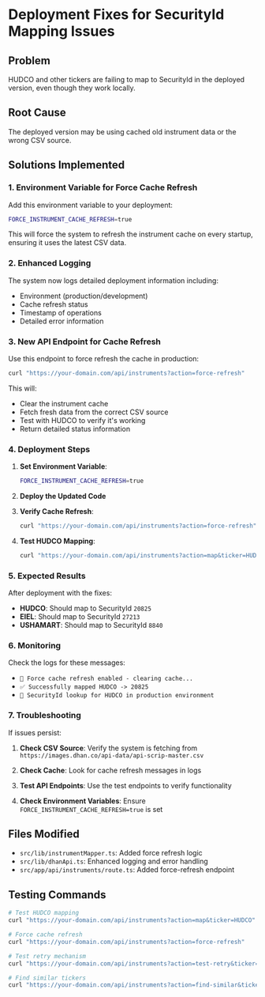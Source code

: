 # Deployment Fixes for SecurityId Mapping Issues

## Problem
HUDCO and other tickers are failing to map to SecurityId in the deployed version, even though they work locally.

## Root Cause
The deployed version may be using cached old instrument data or the wrong CSV source.

## Solutions Implemented

### 1. Environment Variable for Force Cache Refresh
Add this environment variable to your deployment:

```bash
FORCE_INSTRUMENT_CACHE_REFRESH=true
```

This will force the system to refresh the instrument cache on every startup, ensuring it uses the latest CSV data.

### 2. Enhanced Logging
The system now logs detailed deployment information including:
- Environment (production/development)
- Cache refresh status
- Timestamp of operations
- Detailed error information

### 3. New API Endpoint for Cache Refresh
Use this endpoint to force refresh the cache in production:

```bash
curl "https://your-domain.com/api/instruments?action=force-refresh"
```

This will:
- Clear the instrument cache
- Fetch fresh data from the correct CSV source
- Test with HUDCO to verify it's working
- Return detailed status information

### 4. Deployment Steps

1. **Set Environment Variable**:
   ```bash
   FORCE_INSTRUMENT_CACHE_REFRESH=true
   ```

2. **Deploy the Updated Code**

3. **Verify Cache Refresh**:
   ```bash
   curl "https://your-domain.com/api/instruments?action=force-refresh"
   ```

4. **Test HUDCO Mapping**:
   ```bash
   curl "https://your-domain.com/api/instruments?action=map&ticker=HUDCO"
   ```

### 5. Expected Results

After deployment with the fixes:

- **HUDCO**: Should map to SecurityId `20825`
- **EIEL**: Should map to SecurityId `27213`
- **USHAMART**: Should map to SecurityId `8840`

### 6. Monitoring

Check the logs for these messages:
- `🔄 Force cache refresh enabled - clearing cache...`
- `✅ Successfully mapped HUDCO -> 20825`
- `🚀 SecurityId lookup for HUDCO in production environment`

### 7. Troubleshooting

If issues persist:

1. **Check CSV Source**: Verify the system is fetching from `https://images.dhan.co/api-data/api-scrip-master.csv`

2. **Check Cache**: Look for cache refresh messages in logs

3. **Test API Endpoints**: Use the test endpoints to verify functionality

4. **Check Environment Variables**: Ensure `FORCE_INSTRUMENT_CACHE_REFRESH=true` is set

## Files Modified

- `src/lib/instrumentMapper.ts`: Added force refresh logic
- `src/lib/dhanApi.ts`: Enhanced logging and error handling
- `src/app/api/instruments/route.ts`: Added force-refresh endpoint

## Testing Commands

```bash
# Test HUDCO mapping
curl "https://your-domain.com/api/instruments?action=map&ticker=HUDCO"

# Force cache refresh
curl "https://your-domain.com/api/instruments?action=force-refresh"

# Test retry mechanism
curl "https://your-domain.com/api/instruments?action=test-retry&ticker=HUDCO"

# Find similar tickers
curl "https://your-domain.com/api/instruments?action=find-similar&ticker=HUDCO"
```
